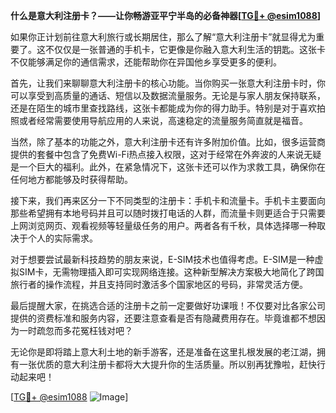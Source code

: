 **什么是意大利注册卡？——让你畅游亚平宁半岛的必备神器[[TG💪+ @esim1088](https://t.me/s/esim1088)]**

如果你正计划前往意大利旅行或长期居住，那么了解“意大利注册卡”就显得尤为重要了。这不仅仅是一张普通的手机卡，它更像是你融入意大利生活的钥匙。这张卡不仅能够满足你的通信需求，还能帮助你在异国他乡享受更多的便利。

首先，让我们来聊聊意大利注册卡的核心功能。当你购买一张意大利注册卡时，你可以享受到高质量的通话、短信以及数据流量服务。无论是与家人朋友保持联系，还是在陌生的城市里查找路线，这张卡都能成为你的得力助手。特别是对于喜欢拍照或者经常需要使用导航应用的人来说，高速稳定的流量服务简直就是福音。

当然，除了基本的功能之外，意大利注册卡还有许多附加价值。比如，很多运营商提供的套餐中包含了免费Wi-Fi热点接入权限，这对于经常在外奔波的人来说无疑是一个巨大的福利。此外，在紧急情况下，这张卡还可以作为求救工具，确保你在任何地方都能够及时获得帮助。

接下来，我们再来区分一下不同类型的注册卡：手机卡和流量卡。手机卡主要面向那些希望拥有本地号码并且可以随时拨打电话的人群，而流量卡则更适合于只需要上网浏览网页、观看视频等轻量级任务的用户。两者各有千秋，具体选择哪一种取决于个人的实际需求。

对于想要尝试最新科技趋势的朋友来说，E-SIM技术也值得考虑。E-SIM是一种虚拟SIM卡，无需物理插入即可实现网络连接。这种新型解决方案极大地简化了跨国旅行者的操作流程，并且支持同时激活多个国家地区的号码，非常灵活方便。

最后提醒大家，在挑选合适的注册卡之前一定要做好功课哦！不仅要对比各家公司提供的资费标准和服务内容，还要注意查看是否有隐藏费用存在。毕竟谁都不想因为一时疏忽而多花冤枉钱对吧？

无论你是即将踏上意大利土地的新手游客，还是准备在这里扎根发展的老江湖，拥有一张优质的意大利注册卡都将大大提升你的生活质量。所以别再犹豫啦，赶快行动起来吧！

[[TG💪+ @esim1088](https://t.me/s/esim1088) ![Image](https://i.postimg.cc/4NQfJmqS/Snipaste-2025-05-13-00-14-12.png)]